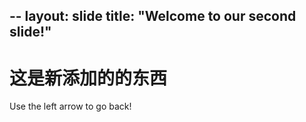 --
layout: slide
title: "Welcome to our second slide!"
---
# 这是新添加的的东西
Use the left arrow to go back!
